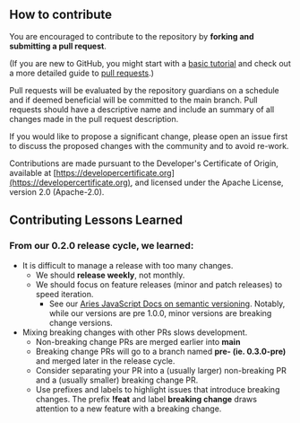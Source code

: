 ## How to contribute

You are encouraged to contribute to the repository by **forking and submitting a pull request**.

(If you are new to GitHub, you might start with a [basic tutorial](https://help.github.com/articles/set-up-git) and check out a more detailed guide to [pull requests](https://help.github.com/articles/using-pull-requests/).)

Pull requests will be evaluated by the repository guardians on a schedule and if deemed beneficial will be committed to the main branch. Pull requests should have a descriptive name and include an summary of all changes made in the pull request description.

If you would like to propose a significant change, please open an issue first to discuss the proposed changes with the community and to avoid re-work.

Contributions are made pursuant to the Developer's Certificate of Origin, available at [https://developercertificate.org](https://developercertificate.org), and licensed under the Apache License, version 2.0 (Apache-2.0).

## Contributing Lessons Learned
### From our 0.2.0 release cycle, we learned:
* It is difficult to manage a release with too many changes.
  * We should **release weekly**, not monthly.
  * We should focus on feature releases (minor and patch releases) to speed iteration.
    * See our [Aries JavaScript Docs on semantic versioning](https://aries.js.org/guides/updating#versioning). Notably, while our versions are pre 1.0.0, minor versions are breaking change versions.
* Mixing breaking changes with other PRs slows development.
  * Non-breaking change PRs are merged earlier into **main**
  * Breaking change PRs will go to a branch named **pre-<release-version> (ie. 0.3.0-pre)** and merged later in the release cycle.
  * Consider separating your PR into a (usually larger) non-breaking PR and a (usually smaller) breaking change PR.
  * Use prefixes and labels to highlight issues that introduce breaking changes. The prefix **!feat** and label **breaking change** draws attention to a new feature with a breaking change.
